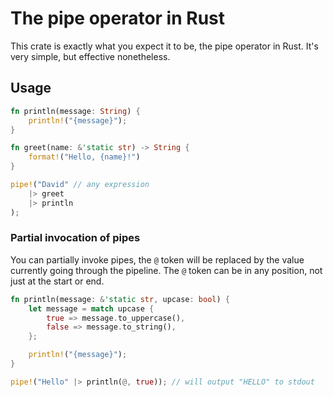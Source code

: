 # The pipe operator in Rust

This crate is exactly what you expect it to be, the pipe operator in Rust.
It's very simple, but effective nonetheless.

## Usage

```rust
fn println(message: String) {
    println!("{message}");
}

fn greet(name: &'static str) -> String {
    format!("Hello, {name}!")
}

pipe!("David" // any expression
    |> greet
    |> println
);
```

### Partial invocation of pipes

You can partially invoke pipes, the `@` token will be replaced by the value
currently going through the pipeline. The `@` token can be in any position, 
not just at the start or end.

```rust
fn println(message: &'static str, upcase: bool) {
    let message = match upcase {
        true => message.to_uppercase(),
        false => message.to_string(),
    };

    println!("{message}");
}

pipe!("Hello" |> println(@, true)); // will output "HELLO" to stdout
```